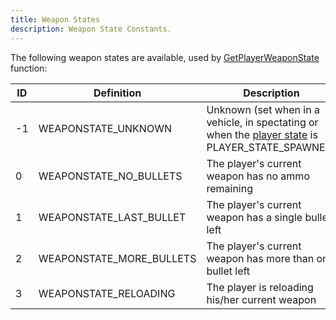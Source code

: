 ```yaml
---
title: Weapon States
description: Weapon State Constants.
---
```


The following weapon states are available, used by [GetPlayerWeaponState](../functions/GetPlayerWeaponState) function:

| ID  | Definition               | Description                                                                                                                    |
| --- | ------------------------ | ------------------------------------------------------------------------------------------------------------------------------ |
| -1  | WEAPONSTATE_UNKNOWN      | Unknown (set when in a vehicle, in spectating or when the [player state](../functions/GetPlayerState) is PLAYER_STATE_SPAWNED) |
| 0   | WEAPONSTATE_NO_BULLETS   | The player's current weapon has no ammo remaining                                                                              |
| 1   | WEAPONSTATE_LAST_BULLET  | The player's current weapon has a single bullet left                                                                           |
| 2   | WEAPONSTATE_MORE_BULLETS | The player's current weapon has more than one bullet left                                                                      |
| 3   | WEAPONSTATE_RELOADING    | The player is reloading his/her current weapon                                                                                 |
